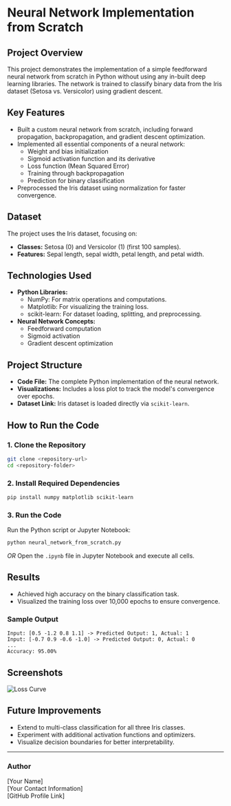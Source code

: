 # **Neural Network Implementation from Scratch**

## **Project Overview**
This project demonstrates the implementation of a simple feedforward neural network from scratch in Python without using any in-built deep learning libraries. The network is trained to classify binary data from the Iris dataset (Setosa vs. Versicolor) using gradient descent.

## **Key Features**
- Built a custom neural network from scratch, including forward propagation, backpropagation, and gradient descent optimization.
- Implemented all essential components of a neural network:
  - Weight and bias initialization
  - Sigmoid activation function and its derivative
  - Loss function (Mean Squared Error)
  - Training through backpropagation
  - Prediction for binary classification
- Preprocessed the Iris dataset using normalization for faster convergence.

## **Dataset**
The project uses the Iris dataset, focusing on:
- **Classes:** Setosa (0) and Versicolor (1) (first 100 samples).
- **Features:** Sepal length, sepal width, petal length, and petal width.

## **Technologies Used**
- **Python Libraries:**
  - NumPy: For matrix operations and computations.
  - Matplotlib: For visualizing the training loss.
  - scikit-learn: For dataset loading, splitting, and preprocessing.
- **Neural Network Concepts:**
  - Feedforward computation
  - Sigmoid activation
  - Gradient descent optimization

## **Project Structure**
- **Code File:** The complete Python implementation of the neural network.
- **Visualizations:** Includes a loss plot to track the model's convergence over epochs.
- **Dataset Link:** Iris dataset is loaded directly via `scikit-learn`.

## **How to Run the Code**

### **1. Clone the Repository**
```bash
git clone <repository-url>
cd <repository-folder>
```

### **2. Install Required Dependencies**
```bash
pip install numpy matplotlib scikit-learn
```

### **3. Run the Code**
Run the Python script or Jupyter Notebook:
```bash
python neural_network_from_scratch.py
```
_OR_
Open the `.ipynb` file in Jupyter Notebook and execute all cells.

## **Results**
- Achieved high accuracy on the binary classification task.
- Visualized the training loss over 10,000 epochs to ensure convergence.

### **Sample Output**
```
Input: [0.5 -1.2 0.8 1.1] -> Predicted Output: 1, Actual: 1
Input: [-0.7 0.9 -0.6 -1.0] -> Predicted Output: 0, Actual: 0
...
Accuracy: 95.00%
```

## **Screenshots**
![Loss Curve](path_to_loss_curve_image)

## **Future Improvements**
- Extend to multi-class classification for all three Iris classes.
- Experiment with additional activation functions and optimizers.
- Visualize decision boundaries for better interpretability.

---

### **Author**
[Your Name]  
[Your Contact Information]  
[GitHub Profile Link]
